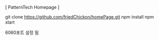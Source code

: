 [ PatternTech Homepage ]

git clone https://github.com/friedChickon/homePage.git
npm install 
npm start

6060포트 설정 됨
